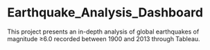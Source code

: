 # Earthquake_Analysis_Dashboard
This project presents an in-depth analysis of global earthquakes of magnitude ≥6.0 recorded between 1900 and 2013 through Tableau.
